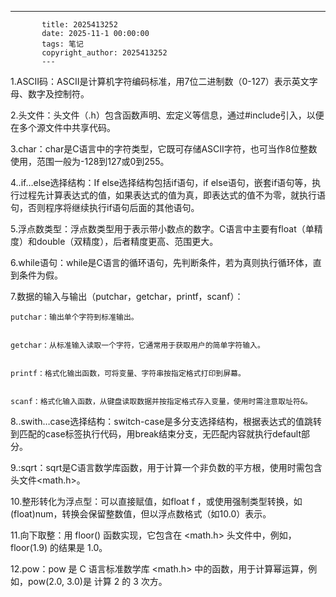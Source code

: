 ---
           title: 2025413252
           date: 2025-11-1 00:00:00
           tags: 笔记
           copyright_author: 2025413252
           ---
           

1.ASCII码：ASCII是计算机字符编码标准，用7位二进制数（0-127）表示英文字母、数字及控制符。

2.头文件：头文件（.h）包含函数声明、宏定义等信息，通过#include引入，以便在多个源文件中共享代码。

3.char：char是C语言中的字符类型，它既可存储ASCII字符，也可当作8位整数使用，范围一般为-128到127或0到255。

4..if…else选择结构：If else选择结构包括if语句，if else语句，嵌套if语句等，执行过程先计算表达式的值，如果表达式的值为真，即表达式的值不为零，就执行语句，否则程序将继续执行if语句后面的其他语句。

5.浮点数类型：浮点数类型用于表示带小数点的数字。C语言中主要有float（单精度）和double（双精度），后者精度更高、范围更大。

6.while语句：while是C语言的循环语句，先判断条件，若为真则执行循环体，直到条件为假。

7.数据的输入与输出（putchar，getchar，printf，scanf）：


    putchar：输出单个字符到标准输出。


    getchar：从标准输入读取一个字符，它通常用于获取用户的简单字符输入。


    printf：格式化输出函数，可将变量、字符串按指定格式打印到屏幕。


    scanf：格式化输入函数，从键盘读取数据并按指定格式存入变量，使用时需注意取址符&。

8..swith…case选择结构：switch-case是多分支选择结构，根据表达式的值跳转到匹配的case标签执行代码，用break结束分支，无匹配内容就执行default部分。

9.:sqrt：sqrt是C语言数学库函数，用于计算一个非负数的平方根，使用时需包含头文件<math.h>。

10.整形转化为浮点型：可以直接赋值，如float f  ，或使用强制类型转换，如(float)num，转换会保留整数值，但以浮点数格式（如10.0）表示。

11.向下取整：用 floor() 函数实现，它包含在 <math.h> 头文件中，例如，floor(1.9) 的结果是 1.0。

12.pow：pow 是 C 语言标准数学库 <math.h> 中的函数，用于计算幂运算，例如，pow(2.0, 3.0)是 计算 2 的 3 次方。